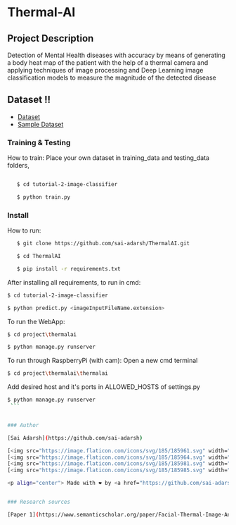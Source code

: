 # Thermal-AI

## Project Description
 
Detection of Mental Health diseases with accuracy by means of generating a body heat map of the patient with the help of a thermal camera and applying techniques of image processing and Deep Learning image classification models to measure the magnitude of the detected disease

## Dataset !!

* [Dataset](http://vcipl-okstate.org/pbvs/bench/Data/04/download.html)
* [Sample Dataset](http://vcipl-okstate.org/pbvs/bench/Data/04/face01.zip) 

### Training & Testing

How to train:
Place your own dataset in training_data and testing_data folders,

```sh

   $ cd tutorial-2-image-classifier

   $ python train.py
   ```

### Install

How to run:  

```sh
   $ git clone https://github.com/sai-adarsh/ThermalAI.git

   $ cd ThermalAI

   $ pip install -r requirements.txt
   ```
After installing all requirements, to run in cmd:
   ```sh
   $ cd tutorial-2-image-classifier

   $ python predict.py <imageInputFileName.extension>
   ```

To run the WebApp:
   ```sh
   $ cd project\thermalai

   $ python manage.py runserver
   ```   

To run through RaspberryPi (with cam):
   Open a new cmd terminal
   ```sh
   $ cd project\thermalai\thermalai
   ```
   Add desired host and it's ports in ALLOWED_HOSTS of settings.py
   ```sh
   $ python manage.py runserver
    ```
   

### Author

[Sai Adarsh](https://github.com/sai-adarsh)

[<img src="https://image.flaticon.com/icons/svg/185/185961.svg" width="35" padding="10">](https://twitter.com/dialstudios)
[<img src="https://image.flaticon.com/icons/svg/185/185964.svg" width="35" padding="10">](linkedin.com/in/sai-adarsh/)
[<img src="https://image.flaticon.com/icons/svg/185/185981.svg" width="35" padding="10">](https://www.facebook.com/saiadarsh99)
[<img src="https://image.flaticon.com/icons/svg/185/185985.svg" width="35" padding="10">](https://www.instagram.com/adarsh_theories/)

<p align="center"> Made with ❤ by <a href="https://github.com/sai-adarsh">Sai Adarsh</a></p>


### Research sources

[Paper 1](https://www.semanticscholar.org/paper/Facial-Thermal-Image-Analysis-for-Stress-Detection-Hong-Liu/2e8ccf7156629bcf14d43b946397eb04a14b9d78)
